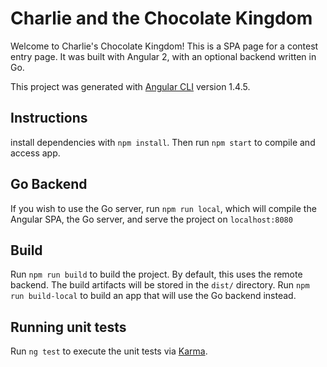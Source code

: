 # Charlie and the Chocolate Kingdom

Welcome to Charlie's Chocolate Kingdom! This is a SPA page for a contest entry page. It was built with Angular 2, with an optional backend written in Go.

This project was generated with [Angular CLI](https://github.com/angular/angular-cli) version 1.4.5.

## Instructions
install dependencies with `npm install`. Then run `npm start` to compile and access app.

## Go Backend 

If you wish to use the Go server, run `npm run local`, which will compile the Angular SPA, the Go server, and serve the project on `localhost:8080`

## Build

Run `npm run build` to build the project. By default, this uses the remote backend. The build artifacts will be stored in the `dist/` directory. 
Run `npm run build-local` to build an app that will use the Go backend instead.

## Running unit tests

Run `ng test` to execute the unit tests via [Karma](https://karma-runner.github.io).
